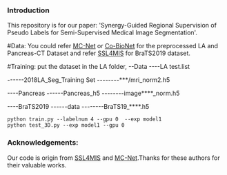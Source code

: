 
### Introduction
This repository is for our paper: 'Synergy-Guided Regional Supervision of Pseudo Labels for Semi-Supervised Medical Image Segmentation'.

#Data:
You could refer [MC-Net](https://github.com/ycwu1997/MC-Net) or [Co-BioNet](https://github.com/himashi92/Co-BioNet) for the preprocessed LA and Pancreas-CT Dataset and refer [SSL4MIS](https://github.com/HiLab-git/SSL4MIS) for BraTS2019 dataset.

#Training:
put the dataset in the LA folder, 
--Data
----LA
test.list

------2018LA_Seg_Training Set
--------***/mri_norm2.h5

----Pancreas
------Pancreas_h5
--------image****_norm.h5

----BraTS2019
------data
--------BraTS19_****.h5

```
python train.py --labelnum 4 --gpu 0  --exp model1
python test_3D.py --exp model1 --gpu 0
```

### Acknowledgements:
Our code is origin from [SSL4MIS](https://github.com/HiLab-git/SSL4MIS) and [MC-Net](https://https://github.com/ycwu1997/MC-Net).Thanks for these authors for their valuable works.
